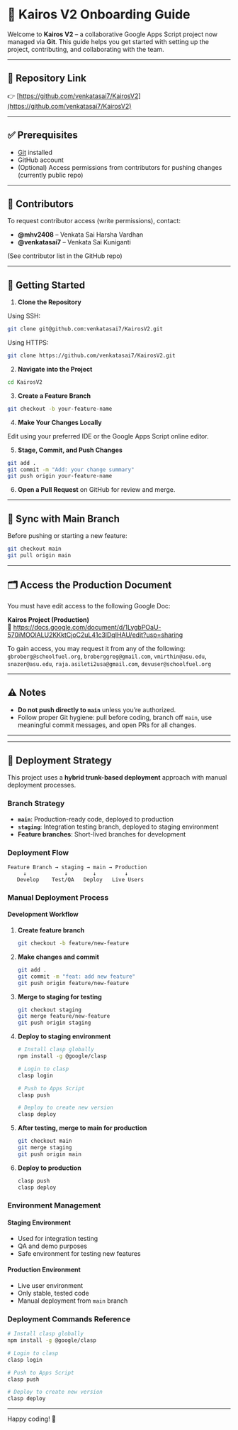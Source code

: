 
# 🚀 Kairos V2 Onboarding Guide

Welcome to **Kairos V2** – a collaborative Google Apps Script project now managed via **Git**. This guide helps you get started with setting up the project, contributing, and collaborating with the team.

---

## 📂 Repository Link

👉 [https://github.com/venkatasai7/KairosV2](https://github.com/venkatasai7/KairosV2)

---

## ✅ Prerequisites

- [Git](https://git-scm.com/downloads) installed
- GitHub account
- (Optional) Access permissions from contributors for pushing changes (currently public repo)

---

## 👥 Contributors

To request contributor access (write permissions), contact:

- **@mhv2408** – Venkata Sai Harsha Vardhan  
- **@venkatasai7** – Venkata Sai Kuniganti

(See contributor list in the GitHub repo)

---

## 🧭 Getting Started

1. **Clone the Repository**

Using SSH:
```bash
git clone git@github.com:venkatasai7/KairosV2.git
```

Using HTTPS:
```bash
git clone https://github.com/venkatasai7/KairosV2.git
```

2. **Navigate into the Project**
```bash
cd KairosV2
```

3. **Create a Feature Branch**
```bash
git checkout -b your-feature-name
```

4. **Make Your Changes Locally**

Edit using your preferred IDE or the Google Apps Script online editor.

5. **Stage, Commit, and Push Changes**
```bash
git add .
git commit -m "Add: your change summary"
git push origin your-feature-name
```

6. **Open a Pull Request** on GitHub for review and merge.

---

## 🔄 Sync with Main Branch

Before pushing or starting a new feature:
```bash
git checkout main
git pull origin main
```

---

## 🗂️ Access the Production Document

You must have edit access to the following Google Doc:

**Kairos Project (Production)**  
🔗 https://docs.google.com/document/d/1LygbPOaU-570iMOOlALU2KKktCjoC2uL41c3lDqIHAU/edit?usp=sharing

To gain access, you may request it from any of the following:  
`gbroberg@schoolfuel.org`, `broberggreg@gmail.com`, `vmirthin@asu.edu`, `snazer@asu.edu`, `raja.asileti2usa@gmail.com`, `devuser@schoolfuel.org`

---

## ⚠️ Notes

- **Do not push directly to `main`** unless you’re authorized.
- Follow proper Git hygiene: pull before coding, branch off `main`, use meaningful commit messages, and open PRs for all changes.

---

---

## 🚀 Deployment Strategy

This project uses a **hybrid trunk-based deployment** approach with manual deployment processes.

### **Branch Strategy**
- **`main`**: Production-ready code, deployed to production
- **`staging`**: Integration testing branch, deployed to staging environment
- **Feature branches**: Short-lived branches for development

### **Deployment Flow**
```
Feature Branch → staging → main → Production
     ↓            ↓        ↓         ↓
   Develop    Test/QA   Deploy   Live Users
```

### **Manual Deployment Process**

#### **Development Workflow**
1. **Create feature branch**
   ```bash
   git checkout -b feature/new-feature
   ```

2. **Make changes and commit**
   ```bash
   git add .
   git commit -m "feat: add new feature"
   git push origin feature/new-feature
   ```

3. **Merge to staging for testing**
   ```bash
   git checkout staging
   git merge feature/new-feature
   git push origin staging
   ```

4. **Deploy to staging environment**
   ```bash
   # Install clasp globally
   npm install -g @google/clasp
   
   # Login to clasp
   clasp login
   
   # Push to Apps Script
   clasp push
   
   # Deploy to create new version
   clasp deploy
   ```

5. **After testing, merge to main for production**
   ```bash
   git checkout main
   git merge staging
   git push origin main
   ```

6. **Deploy to production**
   ```bash
   clasp push
   clasp deploy
   ```

### **Environment Management**

#### **Staging Environment**
- Used for integration testing
- QA and demo purposes
- Safe environment for testing new features

#### **Production Environment**
- Live user environment
- Only stable, tested code
- Manual deployment from `main` branch

### **Deployment Commands Reference**

```bash
# Install clasp globally
npm install -g @google/clasp

# Login to clasp
clasp login

# Push to Apps Script
clasp push

# Deploy to create new version
clasp deploy
```

---

Happy coding! 🎉
